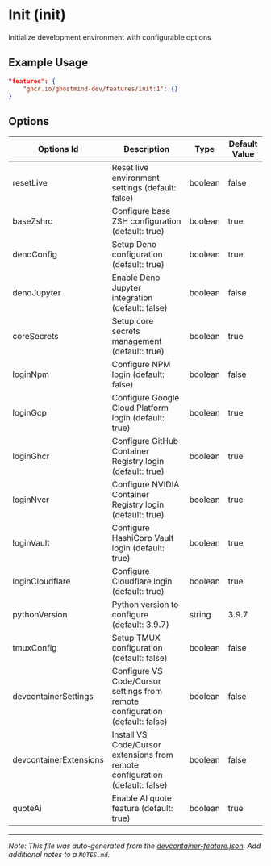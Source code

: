 
# Init (init)

Initialize development environment with configurable options

## Example Usage

```json
"features": {
    "ghcr.io/ghostmind-dev/features/init:1": {}
}
```

## Options

| Options Id | Description | Type | Default Value |
|-----|-----|-----|-----|
| resetLive | Reset live environment settings (default: false) | boolean | false |
| baseZshrc | Configure base ZSH configuration (default: true) | boolean | true |
| denoConfig | Setup Deno configuration (default: true) | boolean | true |
| denoJupyter | Enable Deno Jupyter integration (default: false) | boolean | false |
| coreSecrets | Setup core secrets management (default: true) | boolean | true |
| loginNpm | Configure NPM login (default: false) | boolean | false |
| loginGcp | Configure Google Cloud Platform login (default: true) | boolean | true |
| loginGhcr | Configure GitHub Container Registry login (default: true) | boolean | true |
| loginNvcr | Configure NVIDIA Container Registry login (default: true) | boolean | true |
| loginVault | Configure HashiCorp Vault login (default: true) | boolean | true |
| loginCloudflare | Configure Cloudflare login (default: true) | boolean | true |
| pythonVersion | Python version to configure (default: 3.9.7) | string | 3.9.7 |
| tmuxConfig | Setup TMUX configuration (default: false) | boolean | false |
| devcontainerSettings | Configure VS Code/Cursor settings from remote configuration (default: false) | boolean | false |
| devcontainerExtensions | Install VS Code/Cursor extensions from remote configuration (default: false) | boolean | false |
| quoteAi | Enable AI quote feature (default: true) | boolean | true |



---

_Note: This file was auto-generated from the [devcontainer-feature.json](https://github.com/ghostmind-dev/features/blob/main/features/src/init/devcontainer-feature.json).  Add additional notes to a `NOTES.md`._
